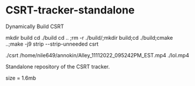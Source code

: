 # CSRT-tracker-standalone
Dynamically Build CSRT

mkdir build
cd ./build
cd .. ;rm -r ./build/;mkdir build;cd ./build;cmake ..;make -j9
strip --strip-unneeded csrt 

./csrt /home/nile649/annokin/Alley_11112022_095242PM_EST.mp4  ./lol.mp4

Standalone repository of the CSRT tracker.

size = 1.6mb
